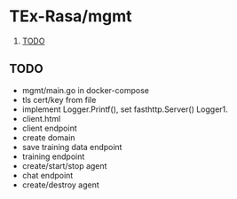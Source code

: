 # TEx-Rasa/mgmt

1. [TODO](#todo)

## TODO

* mgmt/main.go in docker-compose
* tls cert/key from file
* implement Logger.Printf(), set fasthttp.Server() Logger1.
* client.html
* client endpoint
* create domain
* save training data endpoint
* training endpoint
* create/start/stop agent
* chat endpoint
* create/destroy agent
